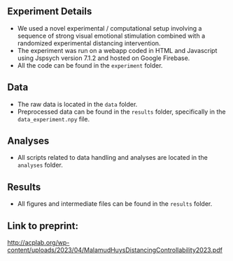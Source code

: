 ## Experiment Details

- We used a novel experimental / computational setup involving a sequence of strong visual emotional stimulation combined with a randomized experimental distancing intervention. 
- The experiment was run on a webapp coded in HTML and Javascript using Jspsych version 7.1.2 and hosted on Google Firebase.
- All the code can be found in the `experiment` folder.

## Data

- The raw data is located in the `data` folder.
- Preprocessed data can be found in the `results` folder, specifically in the `data_experiment.npy` file.

## Analyses

- All scripts related to data handling and analyses are located in the `analyses` folder.

## Results

- All figures and intermediate files can be found in the `results` folder.

## Link to preprint:

http://acplab.org/wp-content/uploads/2023/04/MalamudHuysDistancingControllability2023.pdf
